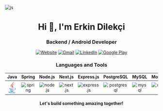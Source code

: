 ![js](https://github.com/erkindilekci/erkindilekci/assets/109282517/3438f46e-760d-4d52-aab9-ae7adb788c41)

<h1 align="center">Hi 👋, I'm Erkin Dilekçi</h1>
<h3 align="center">Backend / Android Developer</h3>
<p align="center">
	<a href="https://www.erkindilekci.com"><img src="https://github.com/erkindilekci/erkindilekci/assets/109282517/41c83876-c768-470c-9ee5-7de76dd0216f" width="75" alt="Website"/></a>
	<a href="mailto:dilekcierkin@gmail.com"><img src="https://img.icons8.com/bubbles/75/000000/gmail.png" alt="Gmail"/></a>
	<a href="https://www.linkedin.com/in/erkin-dilekçi-927777216/"><img src="https://img.icons8.com/bubbles/75/000000/linkedin.png" alt="LinkedIn"/></a>
	<a href="https://play.google.com/store/apps/developer?id=Erkin+Dilekci"><img src="https://img.icons8.com/bubbles/75/000000/google-play.png" alt="Google Play"/></a>
</p>
  <div align="center">
  <h3 align="center">Languages and Tools</h3>

| Java | Spring | Node.js | Next.js | Express.js | PostgreSQL | MySQL | MongoDB |
| :-: | :-: | :-: | :-: | :-: | :-: | :-: | :-: |
|<img align="center" src="https://raw.githubusercontent.com/devicons/devicon/master/icons/java/java-original.svg" alt="java" width="40" height="40"/>|<img align="center" src="https://www.vectorlogo.zone/logos/springio/springio-icon.svg" alt="spring" width="40" height="40"/>|<img align="center" src="https://www.vectorlogo.zone/logos/nodejs/nodejs-icon.svg" alt="node.js" width="40" height="40"/>|<img align="center" src="https://github.com/erkindilekci/erkindilekci/assets/109282517/1368e142-6a8a-4800-bcf6-52290f415342" alt="next.js" width="60" height="60"/>|<img align="center" src="https://github.com/erkindilekci/erkindilekci/assets/109282517/fe039e1a-0fc5-4255-ba78-1eb4a8fca84b" alt="express.js" width="40" height="40"/>|<img align="center" src="https://www.vectorlogo.zone/logos/postgresql/postgresql-icon.svg" alt="postgresql" width="40" height="40"/>|<img align="center" src="https://www.vectorlogo.zone/logos/mysql/mysql-icon.svg" alt="mysql" width="40" height="40"/>|<img align="center" src="https://cdn.iconscout.com/icon/free/png-256/free-mongodb-3629020-3030245.png" alt="mongodb" width="40" height="40"/>|
  <h4>Let's build something amazing together!</h4>
</div>
